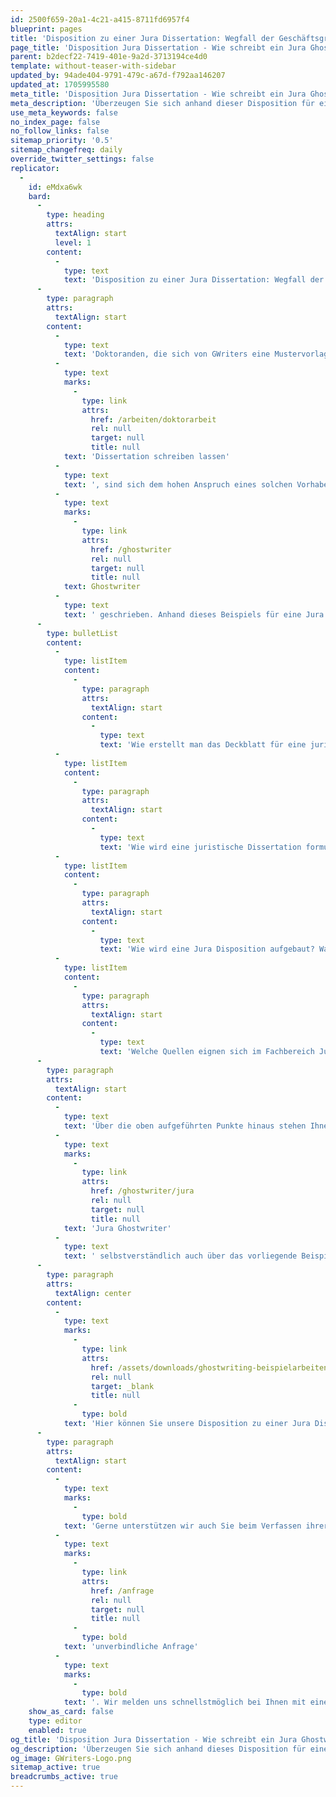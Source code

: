 ```yaml
---
id: 2500f659-20a1-4c21-a415-8711fd6957f4
blueprint: pages
title: 'Disposition zu einer Jura Dissertation: Wegfall der Geschäftsgrundlage in Zeiten von Corona'
page_title: 'Disposition Jura Dissertation - Wie schreibt ein Jura Ghostwriter?'
parent: b2decf22-7419-401e-9a2d-3713194ce4d0
template: without-teaser-with-sidebar
updated_by: 94ade404-9791-479c-a67d-f792aa146207
updated_at: 1705995580
meta_title: 'Disposition Jura Dissertation - Wie schreibt ein Jura Ghostwriter?'
meta_description: 'Überzeugen Sie sich anhand dieser Disposition für eine Jura Dissertation von der Qualität unserer Ghostwriting Services.'
use_meta_keywords: false
no_index_page: false
no_follow_links: false
sitemap_priority: '0.5'
sitemap_changefreq: daily
override_twitter_settings: false
replicator:
  -
    id: eMdxa6wk
    bard:
      -
        type: heading
        attrs:
          textAlign: start
          level: 1
        content:
          -
            type: text
            text: 'Disposition zu einer Jura Dissertation: Wegfall der Geschäftsgrundlage in Zeiten von Corona'
      -
        type: paragraph
        attrs:
          textAlign: start
        content:
          -
            type: text
            text: 'Doktoranden, die sich von GWriters eine Mustervorlage für Ihre '
          -
            type: text
            marks:
              -
                type: link
                attrs:
                  href: /arbeiten/doktorarbeit
                  rel: null
                  target: null
                  title: null
            text: 'Dissertation schreiben lassen'
          -
            type: text
            text: ', sind sich dem hohen Anspruch eines solchen Vorhabens bewusst und möchten daher bei der Wahl des akademischen Dienstleisters kein Risiko eingehen. Schließlich handelt es sich bei der Doktorarbeit oft um die Krönung des Studiums sowie den Einstieg in die eigene wissenschaftliche Karriere. Die folgende Disposition zu einer Jura Dissertation wurde als Beispiel und Handreichung für Sie von einem unserer erfahrenen Jura '
          -
            type: text
            marks:
              -
                type: link
                attrs:
                  href: /ghostwriter
                  rel: null
                  target: null
                  title: null
            text: Ghostwriter
          -
            type: text
            text: ' geschrieben. Anhand dieses Beispiels für eine Jura Disposition möchten wir nicht nur unsere hervorragenden Kompetenzen im juristischen Fachbereich demonstrieren, sondern auch Ihnen als Doktoranden eine praktische Hilfestellung bieten, an der Sie sich beim Verfassen Ihrer eigenen Disposition oder Jura Dissertation orientieren können. Unter anderem möchten wir damit folgende häufig gestellte Fragen beantworten:'
      -
        type: bulletList
        content:
          -
            type: listItem
            content:
              -
                type: paragraph
                attrs:
                  textAlign: start
                content:
                  -
                    type: text
                    text: 'Wie erstellt man das Deckblatt für eine juristische Dissertation?'
          -
            type: listItem
            content:
              -
                type: paragraph
                attrs:
                  textAlign: start
                content:
                  -
                    type: text
                    text: 'Wie wird eine juristische Dissertation formuliert (Gutachtenstil vs. Urteilsstil)?'
          -
            type: listItem
            content:
              -
                type: paragraph
                attrs:
                  textAlign: start
                content:
                  -
                    type: text
                    text: 'Wie wird eine Jura Disposition aufgebaut? Was ist eine gute Gliederung?'
          -
            type: listItem
            content:
              -
                type: paragraph
                attrs:
                  textAlign: start
                content:
                  -
                    type: text
                    text: 'Welche Quellen eignen sich im Fachbereich Jura?'
      -
        type: paragraph
        attrs:
          textAlign: start
        content:
          -
            type: text
            text: 'Über die oben aufgeführten Punkte hinaus stehen Ihnen unsere erfahrenen '
          -
            type: text
            marks:
              -
                type: link
                attrs:
                  href: /ghostwriter/jura
                  rel: null
                  target: null
                  title: null
            text: 'Jura Ghostwriter'
          -
            type: text
            text: ' selbstverständlich auch über das vorliegende Beispiel hinaus zur Verfügung.'
      -
        type: paragraph
        attrs:
          textAlign: center
        content:
          -
            type: text
            marks:
              -
                type: link
                attrs:
                  href: /assets/downloads/ghostwriting-beispielarbeiten/disposition_jura_dissertation.pdf
                  rel: null
                  target: _blank
                  title: null
              -
                type: bold
            text: 'Hier können Sie unsere Disposition zu einer Jura Dissertation kostenlos herunterladen!'
      -
        type: paragraph
        attrs:
          textAlign: start
        content:
          -
            type: text
            marks:
              -
                type: bold
            text: 'Gerne unterstützen wir auch Sie beim Verfassen ihrer Dissertation! Unsere Erfahrung und Kompetenz im Verfassen von Mustervorlagen für wissenschaftliche Arbeiten haben bereits einer Vielzahl von Doktoranden dabei geholfen, ihre akademischen Ziele zu erreichen. Verlassen Sie uns auf unsere bewährten Qualitätsstandards und senden Sie uns jetzt eine '
          -
            type: text
            marks:
              -
                type: link
                attrs:
                  href: /anfrage
                  rel: null
                  target: null
                  title: null
              -
                type: bold
            text: 'unverbindliche Anfrage'
          -
            type: text
            marks:
              -
                type: bold
            text: '. Wir melden uns schnellstmöglich bei Ihnen mit einer unverbindlichen und kostenfreien Beratung.'
    show_as_card: false
    type: editor
    enabled: true
og_title: 'Disposition Jura Dissertation - Wie schreibt ein Jura Ghostwriter?'
og_description: 'Überzeugen Sie sich anhand dieses Disposition für eine Jura Dissertation von der Qualität unserer Ghostwriting Services.'
og_image: GWriters-Logo.png
sitemap_active: true
breadcrumbs_active: true
---
```

